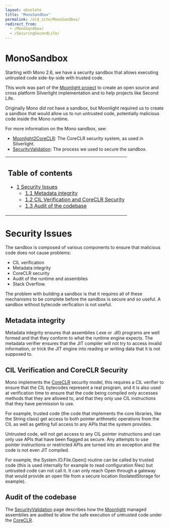 ```yaml
---
layout: obsolete
title: "MonoSandbox"
permalink: /old_site/MonoSandbox/
redirect_from:
  - /MonoSandbox/
  - /SecuringSecondLife/
---
```


MonoSandbox
===========

Starting with Mono 2.6, we have a security sandbox that allows executing untrusted code side-by-side with trusted code.

This work was part of the [Moonlight project](/index.php?title=Moonlight_project&action=edit&redlink=1 "Moonlight project (page does not exist)") to create an open source and cross platform Silverlight implementation and to help projects like Second Life.

Originally Mono did not have a sandbox, but Moonlight required us to create a sandbox that would allow us to run untrusted code, potentially malicious code inside the Mono runtime.

For more information on the Mono sandbox, see:

-   [Moonlight2CoreCLR]({{site.github.url}}/old_site/Moonlight2CoreCLR "Moonlight2CoreCLR"): The CoreCLR security system, as used in Silverlight.
-   [SecurityValidation]({{site.github.url}}/old_site/SecurityValidation "SecurityValidation"): The process we used to secure the sandbox.

<table>
<col width="100%" />
<tbody>
<tr class="odd">
<td align="left"><h2>Table of contents</h2>
<ul>
<li><a href="#security-issues">1 Security Issues</a>
<ul>
<li><a href="#metadata-integrity">1.1 Metadata integrity</a></li>
<li><a href="#cil-verification-and-coreclr-security">1.2 CIL Verification and CoreCLR Security</a></li>
<li><a href="#audit-of-the-codebase">1.3 Audit of the codebase</a></li>
</ul></li>
</ul></td>
</tr>
</tbody>
</table>

Security Issues
===============

The sandbox is composed of various components to ensure that malicious code does not cause problems:

-   CIL verification
-   Metadata integrity
-   CoreCLR security
-   Audit of the runtime and assemblies
-   Stack Overflow.

The problem with building a sandbox is that it requires all of these mechanisms to be complete before the sandbox is secure and so useful. A sandbox without bytecode verfication is not useful.

Metadata integrity
------------------

Metadata integrity ensures that assemblies (.exe or .dll) programs are well formed and that they conform to what the runtime engine expects. The metadata verifier ensures that the JIT compiler will not try to access invalid information, or trick the JIT engine into reading or writing data that it is not supposed to.

CIL Verification and CoreCLR Security
-------------------------------------

Mono implements the [CoreCLR]({{site.github.url}}/old_site/Moonlight2CoreCLR "Moonlight2CoreCLR") security model, this requires a CIL verifier to ensure that the CIL bytecodes represent a real program, and it is also used at verification time to ensure that the code being compiled only accesses methods that they are allowed to, and that they only use CIL instructions that they have permission to use.

For example, trusted code (the code that implements the core libraries, like the String class) get access to both pointer arithmetic operations from the CIL as well as getting full access to any APIs that the system provides.

Untrusted code, will not get access to any CIL pointer instructions and can only use APIs that have been flagged as secure. Any attempts to use pointer instructions or restricted APIs are turned into an exception and the code is not even JIT compiled.

For example, the System.IO.File.Open() routine can be called by trusted code (this is used internally for example to read configuration files) but untrusted code can not call it. It can only reach Open through a gateway that would provide an open file from a secure location (IsolatedStorage for example).

Audit of the codebase
---------------------

The [SecurityValidation]({{site.github.url}}/old_site/SecurityValidation "SecurityValidation") page describes how the [Moonlight]({{site.github.url}}/old_site/Moonlight "Moonlight") managed assemblies are audited to allow the safe execution of untrusted code under the [CoreCLR]({{site.github.url}}/old_site/Moonlight2CoreCLR "Moonlight2CoreCLR").

